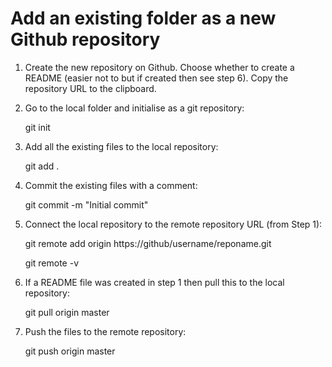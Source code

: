 # Add an existing folder as a new Github repository

1. Create the new repository on Github. Choose whether to create a README (easier not to but if created then see step 6). Copy the repository URL to the clipboard.

2. Go to the local folder and initialise as a git repository:

	git init
	
3. Add all the existing files to the local repository:

    git add . 
    
4. Commit the existing files with a comment:

    git commit -m "Initial commit"
    
5. Connect the local repository to the remote repository URL (from Step 1):

	git remote add origin https://github/username/reponame.git
	
	git remote -v
    
6. If a README file was created in step 1 then pull this to the local repository:

    git pull origin master
    
7. Push the files to the remote repository:

    git push origin master
    